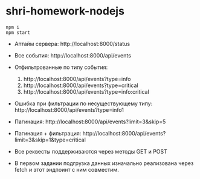 # shri-homework-nodejs

```
npm i
npm start
```
* Аптайм сервера: http://localhost:8000/status
* Все события: http://localhost:8000/api/events
* Отфильтрованные по типу события: 
  1. http://localhost:8000/api/events?type=info
  2. http://localhost:8000/api/events?type=critical
  3. http://localhost:8000/api/events?type=info:critical
* Ошибка при фильтрации по несуществующему типу: http://localhost:8000/api/events?type=info1
* Пагинация: http://localhost:8000/api/events?limit=3&skip=5
* Пагинация + фильтрация: http://localhost:8000/api/events?limit=3&skip=1&type=critical

* Все реквесты поддерживаются через методы GET и POST
* В первом задании подгрузка данных изначально реализована через fetch и этот эндпоинт с ним совместим.

